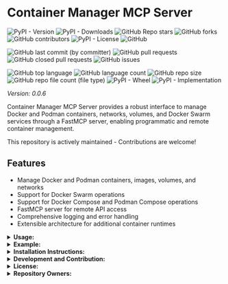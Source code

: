 # Container Manager MCP Server

![PyPI - Version](https://img.shields.io/pypi/v/container-manager-mcp)
![PyPI - Downloads](https://img.shields.io/pypi/dd/container-manager-mcp)
![GitHub Repo stars](https://img.shields.io/github/stars/Knuckles-Team/container-manager-mcp)
![GitHub forks](https://img.shields.io/github/forks/Knuckles-Team/container-manager-mcp)
![GitHub contributors](https://img.shields.io/github/contributors/Knuckles-Team/container-manager-mcp)
![PyPI - License](https://img.shields.io/pypi/l/container-manager-mcp)
![GitHub](https://img.shields.io/github/license/Knuckles-Team/container-manager-mcp)

![GitHub last commit (by committer)](https://img.shields.io/github/last-commit/Knuckles-Team/container-manager-mcp)
![GitHub pull requests](https://img.shields.io/github/issues-pr/Knuckles-Team/container-manager-mcp)
![GitHub closed pull requests](https://img.shields.io/github/issues-pr-closed/Knuckles-Team/container-manager-mcp)
![GitHub issues](https://img.shields.io/github/issues/Knuckles-Team/container-manager-mcp)

![GitHub top language](https://img.shields.io/github/languages/top/Knuckles-Team/container-manager-mcp)
![GitHub language count](https://img.shields.io/github/languages/count/Knuckles-Team/container-manager-mcp)
![GitHub repo size](https://img.shields.io/github/repo-size/Knuckles-Team/container-manager-mcp)
![GitHub repo file count (file type)](https://img.shields.io/github/directory-file-count/Knuckles-Team/container-manager-mcp)
![PyPI - Wheel](https://img.shields.io/pypi/wheel/container-manager-mcp)
![PyPI - Implementation](https://img.shields.io/pypi/implementation/container-manager-mcp)

*Version: 0.0.6*

Container Manager MCP Server provides a robust interface to manage Docker and Podman containers, networks, volumes, and Docker Swarm services through a FastMCP server, enabling programmatic and remote container management.

This repository is actively maintained - Contributions are welcome!

## Features

- Manage Docker and Podman containers, images, volumes, and networks
- Support for Docker Swarm operations
- Support for Docker Compose and Podman Compose operations
- FastMCP server for remote API access
- Comprehensive logging and error handling
- Extensible architecture for additional container runtimes

<details>
  <summary><b>Usage:</b></summary>

| Short Flag | Long Flag      | Description                                   |
|------------|----------------|-----------------------------------------------|
| -h         | --help         | Display help information                     |
| -t         | --transport    | Transport method (stdio or http, default: stdio) |
| -h         | --host         | Host address for HTTP transport (default: 0.0.0.0) |
| -p         | --port         | Port for HTTP transport (default: 8000)      |

### Available MCP Tools
- `get_version`: Retrieve version information of the container runtime
- `get_info`: Get system information about the container runtime
- `list_images`: List all available images
- `pull_image`: Pull an image from a registry
- `remove_image`: Remove an image
- `list_containers`: List running or all containers
- `run_container`: Run a new container
- `stop_container`: Stop a running container
- `remove_container`: Remove a container
- `get_container_logs`: Retrieve logs from a container
- `exec_in_container`: Execute a command in a container
- `list_volumes`: List all volumes
- `create_volume`: Create a new volume
- `remove_volume`: Remove a volume
- `list_networks`: List all networks
- `create_network`: Create a new network
- `remove_network`: Remove a network
- `compose_up`: Start services defined in a Compose file
- `compose_down`: Stop and remove services defined in a Compose file
- `compose_ps`: List containers for a Compose project
- `compose_logs`: View logs for a Compose project or specific service
- `init_swarm`: Initialize a Docker Swarm
- `leave_swarm`: Leave a Docker Swarm
- `list_nodes`: List nodes in a Docker Swarm
- `list_services`: List services in a Docker Swarm
- `create_service`: Create a new service in a Docker Swarm
- `remove_service`: Remove a service from a Docker Swarm

</details>

<details>
  <summary><b>Example:</b></summary>

## Use with AI

Configure `mcp.json`

```json
{
  "mcpServers": {
    "container_manager": {
      "command": "uv",
      "args": [
        "run",
        "--with",
        "container-manager-mcp",
        "container-manager-mcp"
      ],
      "env": {
        "SILENT": "False",                                  //Optional
        "LOG_FILE": "~/Documents/container_manager_mcp.log" //Optional
      },
      "timeout": 200000
    }
  }
}
```

### Deploy MCP Server as a container
```bash
docker pull knucklessg1/container-manager:latest
```

Modify the `compose.yml`

```compose
services:
  container-manager-mcp:
    image: knucklessg1/container-manager:latest
    environment:
      - HOST=0.0.0.0
      - PORT=8015
    ports:
      - 8015:8015
```

</details>

<details>
  <summary><b>Installation Instructions:</b></summary>

### Install Python Package

```bash
python -m pip install container-manager-mcp
```

or

```bash
uv pip install --upgrade container-manager-mcp
```

## Test Server

```bash
container-manager-mcp --transport http --host 127.0.0.1 --port 8080
```

This starts the MCP server using HTTP transport on localhost port 8080.

To interact with the MCP server programmatically, you can use a FastMCP client or make HTTP requests to the exposed endpoints. Example using curl to pull an image:

```bash
curl -X POST http://127.0.0.1:8080/pull_image \
  -H "Content-Type: application/json" \
  -d '{"image": "nginx", "tag": "latest", "manager_type": "docker"}'
```

Install the Python package:

```bash
python -m pip install container-manager-mcp
```

### Dependencies
- Python 3.7+
- `fastmcp` for MCP server functionality
- `docker` for Docker support
- `podman` for Podman support
- `pydantic` for data validation

Install dependencies:

```bash
python -m pip install fastmcp docker podman pydantic
```

Ensure Docker or Podman is installed and running on your system.

</details>


<details>
  <summary><b>Development and Contribution:</b></summary>

## Development and Contribution

Contributions are welcome! To contribute:

1. Fork the repository
2. Create a feature branch (`git checkout -b feature/your-feature`)
3. Commit your changes (`git commit -am 'Add your feature'`)
4. Push to the branch (`git push origin feature/your-feature`)
5. Create a new Pull Request

Please ensure your code follows the project's coding standards and includes appropriate tests.

</details>

<details>
  <summary><b>License:</b></summary>

## License

This project is licensed under the MIT License - see the [LICENSE](https://github.com/Knuckles-Team/container-manager-mcp/blob/main/LICENSE) file for details.

</details>
<details>
  <summary><b>Repository Owners:</b></summary>

<img width="100%" height="180em" src="https://github-readme-stats.vercel.app/api?username=Knucklessg1&show_icons=true&hide_border=true&&count_private=true&include_all_commits=true" />

![GitHub followers](https://img.shields.io/github/followers/Knucklessg1)
![GitHub User's stars](https://img.shields.io/github/stars/Knucklessg1)

</details>
